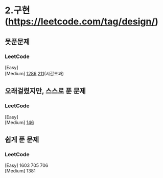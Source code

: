 # 2.구현 (https://leetcode.com/tag/design/)

## 못푼문제
### LeetCode <br>
[Easy] 
<br>
[Medium] 
[1286](https://leetcode.com/problems/iterator-for-combination/)
[211](https://leetcode.com/problems/design-add-and-search-words-data-structure/)(시간초과)


## 오래걸렸지만, 스스로 푼 문제
### LeetCode <br>
[Easy] 
<br>
[Medium] 
[146](https://leetcode.com/problems/lru-cache/)

## 쉽게 푼 문제
### LeetCode <br>
[Easy] 1603 705 706
<br>
[Medium] 1381
